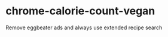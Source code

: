 chrome-calorie-count-vegan
==========================

Remove eggbeater ads and always use extended recipe search
